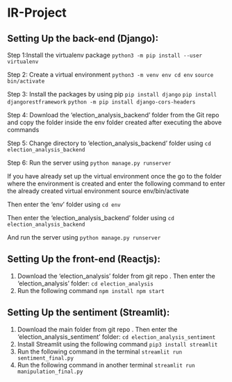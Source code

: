 # IR-Project


## Setting Up the back-end (Django): 

Step 1:Install the virtualenv package
`python3 -m pip install --user virtualenv`

Step 2: Create a virtual environment
`python3 -m venv env cd env`
`source bin/activate`

Step 3: Install the packages by using pip
`pip install django`
`pip install djangorestframework`
`python -m pip install django-cors-headers`

Step 4: Download the ‘election_analysis_backend’ folder from the Git repo and copy the folder inside the env folder created after executing the above commands

Step 5: Change directory to ‘election_analysis_backend’ folder using
`cd election_analysis_backend`

Step 6: Run the server using
`python manage.py runserver`


If you have already set up the virtual environment once the go to the folder where the environment is created and enter the following command to enter the already created virtual environment
source env/bin/activate

Then enter the ‘env’ folder using
`cd env`

Then enter the ‘election_analysis_backend’ folder using
`cd election_analysis_backend`

And run the server using
`python manage.py runserver`


## Setting Up the front-end (Reactjs):

1. Download the ‘election_analysis’ folder from git repo . Then enter the ‘election_analysis’ folder:
`cd election_analysis`
2. Run the following command
`npm install npm start`


## Setting Up the sentiment (Streamlit):

1. Download the main folder from git repo . Then enter the ‘election_analysis_sentiment’ folder:
`cd election_analysis_sentiment`
2. Install Streamlit using the following command
`pip3 install streamlit`
3. Run the following command in the terminal
`streamlit run sentiment_final.py`
4. Run the following command in another terminal
`streamlit run manipulation_final.py`